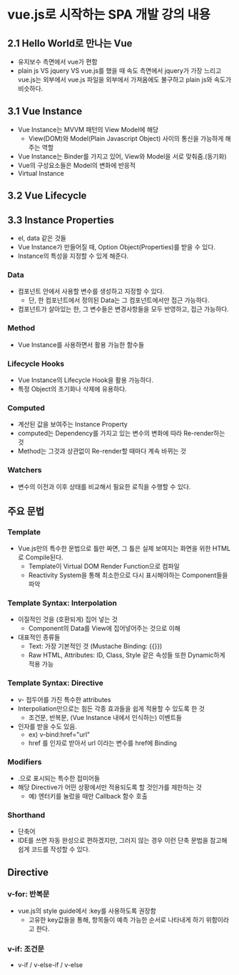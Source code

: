 # vue.js로 시작하는 SPA 개발 강의 내용

## 2.1 Hello World로 만나는 Vue
- 유지보수 측면에서 vue가 편함
- plain js VS jquery VS vue.js를 했을 때 속도 측면에서 jquery가 가장 느리고 vue.js는 외부에서 vue.js 파일을 외부에서 가져옴에도 불구하고 plain js와 속도가 비슷하다.

## 3.1 Vue Instance
- Vue Instance는 MVVM 패턴의 View Model에 해당
  - View(DOM)와 Model(Plain Javascript Object) 사이의 통신을 가능하게 해주는 역할
- Vue Instance는 Binder를 가지고 있어, View와 Model을 서로 맞춰줌.(동기화)
- Vue의 구성요소들은 Model의 변화에 반응적
- Virtual Instance

## 3.2 Vue Lifecycle

## 3.3 Instance Properties
- el, data 같은 것들
- Vue Instance가 만들어질 때, Option Object(Properties)를 받을 수 있다.
- Instance의 특성을 지정할 수 있게 해준다.

### Data
- 컴포넌트 안에서 사용할 변수를 생성하고 지정할 수 있다.
  - 단, 한 컴포넌트에서 정의된 Data는 그 컴포넌트에서만 접근 가능하다.
- 컴포넌트가 살아있는 한, 그 변수들은 변경사항들을 모두 반영하고, 접근 가능하다.

### Method
- Vue Instance를 사용하면서 활용 가능한 함수들

### Lifecycle Hooks
- Vue Instance의 Lifecycle Hook을 활용 가능하다.
- 특정 Object의 초기화나 삭제에 유용하다.

### Computed
- 계산된 값을 보여주는 Instance Property
- computed는 Dependency를 가지고 있는 변수의 변화에 따라 Re-render하는 것
- Method는 그것과 상관없이 Re-render할 때마다 계속 바뀌는 것

### Watchers
- 변수의 이전과 이후 상태를 비교해서 필요한 로직을 수행할 수 있다.
  
## 주요 문법
### Template
- Vue.js만의 특수한 문법으로 틀만 짜면, 그 틀은 실제 보여지는 화면을 위한 HTML로 Compile된다.
  - Template이 Virtual DOM Render Function으로 컴파일
  - Reactivity System을 통해 최소한으로 다시 표시해야하는 Component들을 파악
  
### Template Syntax: Interpolation
- 이질적인 것을 (호환되게) 집어 넣는 것
  - Component의 Data를 View에 집어넣어주는 것으로 이해
- 대표적인 종류들
  - Text: 가장 기본적인 것 (Mustache Binding: {{}})
  - Raw HTML, Attributes: ID, Class, Style 같은 속성들 또한 Dynamic하게 적용 가능

### Template Syntax: Directive
- v- 접두어를 가진 특수한 attributes
- Interpoliation만으로는 힘든 각종 효과들을 쉽게 적용할 수 있도록 한 것
  - 조건문, 반복문, (Vue Instance 내에서 인식하는) 이벤트들 
- 인자를 받을 수도 있음.
  - ex) v-bind:href="url"
  - href 를 인자로 받아서 url 이라는 변수를 href에 Binding
  
### Modifiers
- .으로 표시되는 특수한 접미어들
- 해당 Directive가 어떤 상황에서만 적용되도록 할 것인가를 제한하는 것
  - 예) 엔터키를 눌렀을 때만 Callback 함수 호출

### Shorthand
- 단축어
- IDE를 쓰면 자동 완성으로 편하겠지만, 그러지 않는 경우 이런 단축 문법을 참고해 쉽게 코드를 작성할 수 있다.

## Directive
### v-for: 반복문
- vue.js의 style guide에서 :key를 사용하도록 권장함
  - 고유한 key값들을 통해, 항목들이 예측 가능한 순서로 나타내게 하기 위함이라고 한다.
  
### v-if: 조건문
- v-if / v-else-if / v-else